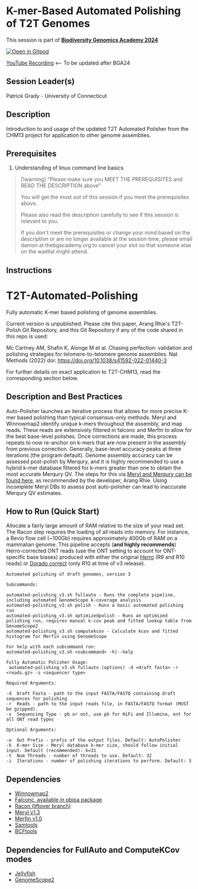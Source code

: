 # K-mer-Based Automated Polishing of T2T Genomes

This session is part of [**Biodiversity Genomics Academy 2024**](https://thebgacademy.org/)

[![Open in Gitpod](https://gitpod.io/button/open-in-gitpod.svg)](https://gitpod.io/#https://github.com/thebgacademy/kmerbased_polishing)

[YouTube Recording](https://www.youtube.com/@thebiodiversitygenomicsacademy) <-- To be updated after BGA24

## Session Leader(s)
Patrick Grady - University of Connecticut

## Description
Introduction to and usage of the updated T2T Automated Polisher from the CHM13 project for application to other genome assemblies.


## Prerequisites

1. Understanding of linux command line basics

>[!warning] "Please make sure you MEET THE PREREQUISITES and READ THE DESCRIPTION above"
>
>    You will get the most out of this session if you meet the prerequisites above.
>
>    Please also read the description carefully to see if this session is relevant to you.
>    
>    If you don't meet the prerequisites or change your mind based on the description or are no longer available at the session time, please email damon at thebgacademy.org to cancel your slot so that someone else on the waitlist might attend.


## Instructions

# T2T-Automated-Polishing

Fully automatic K-mer based polishing of genome assemblies.

Current version is unpublished. Please cite this paper, Arang Rhie's T2T-Polish Git Repository, and this Git Repository if any of the code shared in this repo is used:

Mc Cartney AM, Shafin K, Alonge M et al. Chasing perfection: validation and polishing strategies for telomere-to-telomere genome assemblies. Nat Methods (2022) doi: https://doi.org/10.1038/s41592-022-01440-3

For further details on exact application to T2T-CHM13, read the corresponding section below.

## Description and Best Practices

Auto-Polisher launches an iterative process that allows for more precise K-mer based polishing than typical consensus-only methods. Meryl and Winnowmap2 identify unique k-mers throughout the assembly, and map reads. These reads are extensively filtered in falconc and Merfin to allow for the best base-level polishes. Once corrections are made, this process repeats to now re-anchor on k-mers that are now present in the assembly from previous correction. Generally, base-level accuracy peaks at three iterations (the program default). Genome assembly accuracy can be assessed post-polish by Merqury, and it is highly recommended to use a hybrid k-mer database filtered for k-mers greater than one to obtain the most accurate Merqury QV. The steps for this via [Meryl and Merqury can be found here](https://github.com/arangrhie/T2T-Polish/tree/master/merqury#2-hybrid), as recommended by the developer, Arang Rhie. Using incomplete Meryl DBs to assess post auto-polisher can lead to inaccurate Merqury QV estimates.


## How to Run (Quick Start)

Allocate a fairly large amount of RAM relative to the size of your read set. The Racon step requires the loading of all reads into memory. For instance, a Revio flow cell (~100Gb) requires approximately 400Gb of RAM on a mammalian genome. This pipeline accepts (**and highly recommends**) Herro-corrected ONT reads (use the ONT setting to account for ONT-specific base biases) produced with either the original [Herro](https://github.com/lbcb-sci/herro) (R9 and R10 reads) or [Dorado correct](https://github.com/nanoporetech/dorado) (only R10 at time of v3 release).

```
Automated polishing of draft genomes, version 3

Subcommands:

automated-polishing_v3.sh fullauto - Runs the complete pipeline, including automated GenomeScope k-coverage analysis
automated-polishing_v3.sh polish - Runs a basic automated polishing run
automated-polishing_v3.sh optimizedpolish - Runs an optimized polishing run, requires manual k-cov peak and fitted lookup table from GenomeScope2
automated-polishing_v3.sh computekcov - Calculate kcov and fitted histogram for Merfin using GenomeScope

For help with each subcommand run:
automated-polishing_v3.sh <subcommand> -h|--help
```

```
Fully Automatic Polisher Usage:
 automated-polishing_v3.sh fullauto (options) -d <draft fasta> -r <reads.gz> -s <sequencer type>

Required Arguments:

-d	Draft Fasta - path to the input FASTA/FASTQ containing draft sequences for polishing
-r	Reads - path to the input reads file, in FASTA/FASTQ format (MUST be gzipped).
-s	Sequencing Type - pb or ont, use pb for HiFi and Illumina, ont for all ONT read types

Optional Arguments:

-o	Out Prefix - prefix of the output files. Default: AutoPolisher
-k	K-mer Size - Meryl database k-mer size, should follow initial input. Default (recommended): k=31
-t	Num Threads - number of threads to use. Default: 32
-i	Iterations - number of polishing iterations to perform. Default: 3
```

## Dependencies 
* [Winnowmap2](https://github.com/marbl/Winnowmap)
* [Falconc, available in pbipa package](https://github.com/bio-nim/pb-falconc/releases)
* [Racon (liftover branch)](https://github.com/pgrady1322/racon)
* [Meryl v1.3](https://github.com/marbl/meryl)
* [Merfin v1.0](https://github.com/arangrhie/merfin)
* [Samtools](https://github.com/samtools/samtools)
* [BCFtools](https://github.com/samtools/bcftools)

## Dependencies for FullAuto and ComputeKCov modes
* [Jellyfish](https://github.com/gmarcais/Jellyfish)
* [GenomeScope2](https://github.com/tbenavi1/genomescope2.0)
